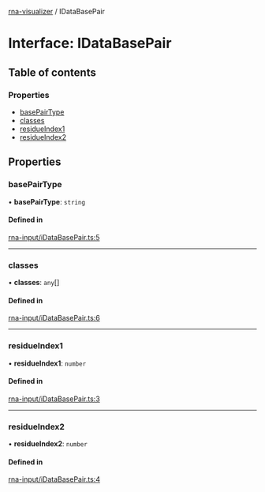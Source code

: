 [rna-visualizer](../README.md) / IDataBasePair

# Interface: IDataBasePair

## Table of contents

### Properties

- [basePairType](IDataBasePair.md#basepairtype)
- [classes](IDataBasePair.md#classes)
- [residueIndex1](IDataBasePair.md#residueindex1)
- [residueIndex2](IDataBasePair.md#residueindex2)

## Properties

### basePairType

• **basePairType**: `string`

#### Defined in

[rna-input/iDataBasePair.ts:5](https://github.com/michalhercik/rna-visualizer/blob/a121084/lib/src/rna-input/iDataBasePair.ts#L5)

___

### classes

• **classes**: `any`[]

#### Defined in

[rna-input/iDataBasePair.ts:6](https://github.com/michalhercik/rna-visualizer/blob/a121084/lib/src/rna-input/iDataBasePair.ts#L6)

___

### residueIndex1

• **residueIndex1**: `number`

#### Defined in

[rna-input/iDataBasePair.ts:3](https://github.com/michalhercik/rna-visualizer/blob/a121084/lib/src/rna-input/iDataBasePair.ts#L3)

___

### residueIndex2

• **residueIndex2**: `number`

#### Defined in

[rna-input/iDataBasePair.ts:4](https://github.com/michalhercik/rna-visualizer/blob/a121084/lib/src/rna-input/iDataBasePair.ts#L4)
